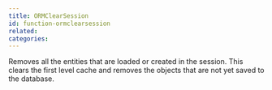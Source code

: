 ```yaml
---
title: ORMClearSession
id: function-ormclearsession
related:
categories:
---
```


Removes all the entities that are loaded or created in the session. This clears the first level cache and removes the objects that are not yet saved to the database.